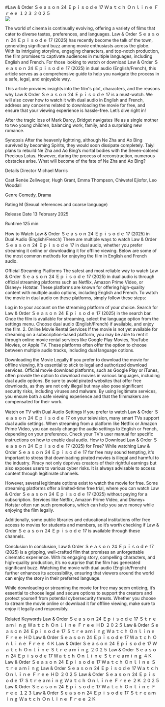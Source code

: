 #Law & Order Ｓｅａｓｏｎ 24 Ｅｐｉｓｏｄｅ 17 Ｗａｔｃｈ Ｏｎｌｉｎｅ Ｆｒｅｅ １２３ ２０２５  
[![](https://i.imgur.com/qSNzIqt.png)](https://movie.rssnews.media/qeJqpqYFE.php)  
  
The world of cinema is continually evolving, offering a variety of films that cater to diverse tastes, preferences, and languages. Law & Order Ｓｅａｓｏｎ 24 Ｅｐｉｓｏｄｅ 17 (2025) has recently become the talk of the town, generating significant buzz among movie enthusiasts across the globe. With its intriguing storyline, engaging characters, and top-notch production, the film promises to captivate audiences in multiple languages, including English and French. For those looking to watch or download Law & Order Ｓｅａｓｏｎ 24 Ｅｐｉｓｏｄｅ 17 (2025) in dual audio (English/French), this article serves as a comprehensive guide to help you navigate the process in a safe, legal, and enjoyable way.

This article provides insights into the film's plot, characters, and the reasons why Law & Order Ｓｅａｓｏｎ 24 Ｅｐｉｓｏｄｅ 17 is a must-watch. We will also cover how to watch it with dual audio in English and French, address any concerns related to downloading the movie for free, and ensure that your viewing experience is hassle-free. Let’s dive right in!

After the tragic loss of Mark Darcy, Bridget navigates life as a single mother to two young children, balancing work, family, and a surprising new romance.

Synopsis
After the heavenly lightning, although Ne Zha and Ao Bing survived by becoming Spirits, they would soon dissipate completely. Taiyi plans to rebuild Ne Zha and Ao Bing’s mortal bodies with the Seven-colored Precious Lotus. However, during the process of reconstruction, numerous obstacles arise. What will become of the fate of Ne Zha and Ao Bing?

Details
Director Michael Morris

Cast Renée Zellweger, Hugh Grant, Emma Thompson, Chiwetel Ejiofor, Leo Woodall

Genre Comedy, Drama

Rating M (Sexual references and coarse language)

Release Date 13 February 2025

Runtime 125 min

How to Watch Law & Order Ｓｅａｓｏｎ 24 Ｅｐｉｓｏｄｅ 17 (2025) in Dual Audio (English/French)
There are multiple ways to watch Law & Order Ｓｅａｓｏｎ 24 Ｅｐｉｓｏｄｅ 17 in dual audio, whether you prefer streaming it online or downloading it for offline viewing. Below are some of the most common methods for enjoying the film in English and French audio.

Official Streaming Platforms The safest and most reliable way to watch Law & Order Ｓｅａｓｏｎ 24 Ｅｐｉｓｏｄｅ 17 (2025) in dual audio is through official streaming platforms such as Netflix, Amazon Prime Video, or Disney+ Hotstar. These platforms are known for offering high-quality content with multiple audio options, including English and French.
To watch the movie in dual audio on these platforms, simply follow these steps:

Log in to your account on the streaming platform of your choice. Search for Law & Order Ｓｅａｓｏｎ 24 Ｅｐｉｓｏｄｅ 17 (2025) in the search bar. Once the film is available for streaming, select the language option from the settings menu. Choose dual audio (English/French) if available, and enjoy the film. 2. Online Movie Rental Services If the movie is not yet available for streaming on a subscription-based platform, you may be able to rent it through online movie rental services like Google Play Movies, YouTube Movies, or Apple TV. These platforms often offer the option to choose between multiple audio tracks, including dual language options.

Downloading the Movie Legally If you prefer to download the movie for offline viewing, it's essential to stick to legal and authorized download services. Official movie download platforms, such as Google Play or iTunes, often provide the option to download movies in various languages, including dual audio options.
Be sure to avoid pirated websites that offer free downloads, as they are not only illegal but may also pose significant security risks, including viruses and malware. By using legitimate services, you ensure both a safe viewing experience and that the filmmakers are compensated for their work.

Watch on TV with Dual Audio Settings If you prefer to watch Law & Order Ｓｅａｓｏｎ 24 Ｅｐｉｓｏｄｅ 17 on your television, many smart TVs support dual audio settings. When streaming from a platform like Netflix or Amazon Prime Video, you can easily change the audio settings to English or French, depending on your preference. Check your TV's user manual for specific instructions on how to enable dual audio.
How to Download Law & Order Ｓｅａｓｏｎ 24 Ｅｐｉｓｏｄｅ 17 (2025) for Free?
While watching Law & Order Ｓｅａｓｏｎ 24 Ｅｐｉｓｏｄｅ 17 for free may sound tempting, it's important to stress that downloading pirated movies is illegal and harmful to the industry. Piracy not only deprives creators of their rightful earnings but also exposes users to various cyber risks. It is always advisable to access content through legitimate channels.

However, several legitimate options exist to watch the movie for free. Some streaming platforms offer a limited-time free trial, where you can watch Law & Order Ｓｅａｓｏｎ 24 Ｅｐｉｓｏｄｅ 17 (2025) without paying for a subscription. Services like Netflix, Amazon Prime Video, and Disney+ Hotstar often run such promotions, which can help you save money while enjoying the film legally.

Additionally, some public libraries and educational institutions offer free access to movies for students and members, so it’s worth checking if Law & Order Ｓｅａｓｏｎ 24 Ｅｐｉｓｏｄｅ 17 is available through these channels.

Conclusion
In conclusion, Law & Order Ｓｅａｓｏｎ 24 Ｅｐｉｓｏｄｅ 17 (2025) is a gripping, well-crafted film that promises an unforgettable cinematic experience. With its engaging story, compelling characters, and high-quality production, it’s no surprise that the film has generated significant buzz. Watching the movie with dual audio (English/French) further enhances its accessibility, ensuring that viewers around the world can enjoy the story in their preferred language.

While downloading or streaming the movie for free may seem enticing, it’s essential to choose legal and secure options to support the creators and protect yourself from potential cybersecurity threats. Whether you choose to stream the movie online or download it for offline viewing, make sure to enjoy it legally and responsibly.

Related Keywords
Law & Order Ｓｅａｓｏｎ 24 Ｅｐｉｓｏｄｅ 17 Ｓｔｒｅａｍｉｎｇ Ｗａｔｃｈ Ｏｎｌｉｎｅ Ｆｒｅｅ ＨＤ ２０２５
Law & Order Ｓｅａｓｏｎ 24 Ｅｐｉｓｏｄｅ 17 Ｓｔｒｅａｍｉｎｇ Ｗａｔｃｈ Ｏｎｌｉｎｅ Ｆｒｅｅ ＨＤ
Law & Order Ｓｅａｓｏｎ 24 Ｅｐｉｓｏｄｅ 17 Ｗａｔｃｈ Ｏｎｌｉｎｅ Ｆｒｅｅ ４Ｋ
Law & Order Ｓｅａｓｏｎ 24 Ｅｐｉｓｏｄｅ 17 Ｗａｔｃｈ Ｏｎｌｉｎｅ Ｓｔｒｅａｍｉｎｇ ２０２５
Law & Order Ｓｅａｓｏｎ 24 Ｅｐｉｓｏｄｅ 17 Ｗａｔｃｈ Ｏｎｌｉｎｅ Ｓｔｒｅａｍｉｎｇ ４Ｋ
Law & Order Ｓｅａｓｏｎ 24 Ｅｐｉｓｏｄｅ 17 Ｗａｔｃｈ Ｏｎｌｉｎｅ Ｓｔｒｅａｍｉｎｇ
Law & Order Ｓｅａｓｏｎ 24 Ｅｐｉｓｏｄｅ 17 Ｗａｔｃｈ Ｏｎｌｉｎｅ Ｆｒｅｅ ＨＤ ２０２５
Law & Order Ｓｅａｓｏｎ 24 Ｅｐｉｓｏｄｅ 17 Ｓｔｒｅａｍｉｎｇ Ｗａｔｃｈ Ｏｎｌｉｎｅ Ｆｒｅｅ ２Ｋ ２０２５
Law & Order Ｓｅａｓｏｎ 24 Ｅｐｉｓｏｄｅ 17 Ｗａｔｃｈ Ｏｎｌｉｎｅ Ｆｒｅｅ １２３
Law & Order Ｓｅａｓｏｎ 24 Ｅｐｉｓｏｄｅ 17 Ｓｔｒｅａｍｉｎｇ Ｗａｔｃｈ Ｏｎｌｉｎｅ Ｆｒｅｅ ２Ｋ

